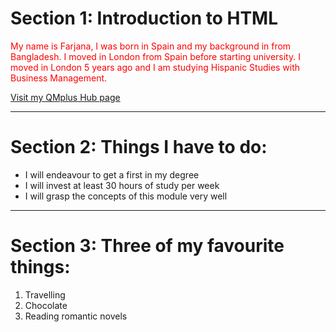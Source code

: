 <h1>Section 1: Introduction to HTML</H1>
<p style="color:red">My name is Farjana, I was born in Spain and my background in from Bangladesh. I moved in London from Spain before starting university. I moved in London 5 years ago and I am studying Hispanic Studies with Business Management.</p>
<a href="https://hub.qmplus.qmul.ac.uk/view/view.php?profile=bt16159&page=sml209-computers-and-languages-2018-farjana"> Visit my QMplus Hub page </a>
<hr>
<h1>Section 2: Things I have to do: </h1>
<ul>
  <li>I will endeavour to get a first in my degree</li>
  <li>I will invest at least 30 hours of study per week</li>
  <li>I will grasp the concepts of this module very well</li>
</ul>
<hr>
<h1>Section 3: Three of my favourite things: </h1>
<ol>
  <li>Travelling</li>
  <li>Chocolate</li>
  <li>Reading romantic novels</li>
</ol>
